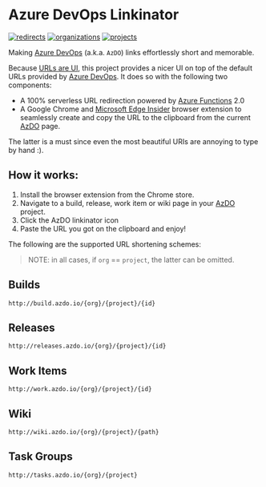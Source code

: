 # Azure DevOps Linkinator

[![redirects](https://img.shields.io/endpoint.svg?url=https://azdo-www.azurewebsites.net/stats/redirect&label=%E2%A5%A4%20redirects&color=brightgreen&logo=Azure-DevOps&logoColor=brightgreen)](http://azdo.io)
[![organizations](https://img.shields.io/endpoint.svg?url=https://azdo-www.azurewebsites.net/stats/org&label=organizations&color=blue&logo=Azure-DevOps&logoColor=blue)](http://azdo.io)
[![projects](https://img.shields.io/endpoint.svg?url=https://azdo-www.azurewebsites.net/stats/project&label=projects&color=orange&logo=Azure-DevOps&logoColor=orange)](http://azdo.io)

Making [Azure DevOps](https://dev.azure.com) (a.k.a. `AzDO`) links effortlessly short and memorable.

Because [URLs are UI](https://www.hanselman.com/blog/URLsAreUI.aspx), this project provides a nicer UI on top of the default URLs provided by [Azure DevOps](https://dev.azure.com). It does so with the following two components:

* A 100% serverless URL redirection powered by [Azure Functions](http://functions.azure.com) 2.0
* A Google Chrome and [Microsoft Edge Insider](https://www.microsoftedgeinsider.com/) browser extension to seamlessly create and copy the URL to the clipboard from the current [AzDO](https://dev.azure.com) page.

The latter is a must since even the most beautiful URIs are annoying to type by hand :).

## How it works:

1. Install the browser extension from the Chrome store.
2. Navigate to a build, release, work item or wiki page in your [AzDO](https://dev.azure.com) project.
3. Click the AzDO linkinator icon
4. Paste the URL you got on the clipboard and enjoy!

The following are the supported URL shortening schemes:

> NOTE: in all cases, if `org` == `project`, the latter can be omitted.

## Builds

`http://build.azdo.io/{org}/{project}/{id}`

## Releases

`http://releases.azdo.io/{org}/{project}/{id}`

## Work Items

`http://work.azdo.io/{org}/{project}/{id}`

## Wiki

`http://wiki.azdo.io/{org}/{project}/{path}`

## Task Groups

`http://tasks.azdo.io/{org}/{project}`
